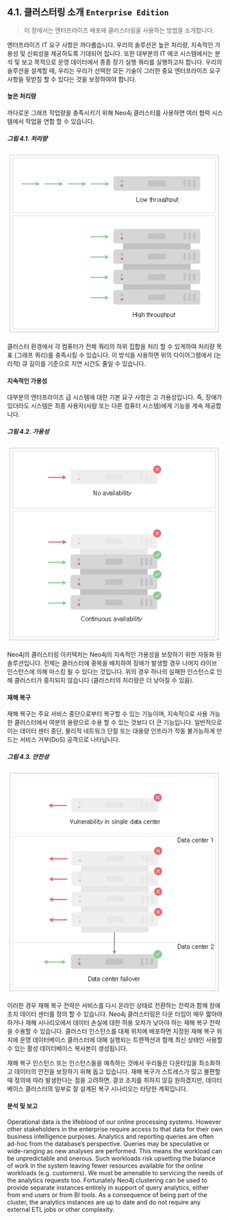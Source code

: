 ## 4.1. 클러스터링 소개 `Enterprise Edition`
> 이 장에서는 엔터프라이즈 배포에 클러스터링을 사용하는 방법을 소개합니다.

엔터프라이즈 IT 요구 사항은 까다롭습니다. 우리의 솔루션은 높은 처리량, 지속적인 가용성 및 신뢰성을 제공하도록 기대되어 집니다. 또한 대부분의 IT 에코 시스템에서는 분석 및 보고 목적으로 운영 데이터에서 종종 장기 실행 쿼리를 실행하고자 합니다. 우리의 솔루션을 설계할 때, 우리는 우리가 선택한 모든 기술이 그러한 중요 엔터프라이즈 요구 사항을 뒷받침 할 수 있다는 것을 보장하여야 합니다.

#### 높은 처리량
까다로운 그래프 작업량을 충족시키기 위해 Neo4j 클러스터를 사용하면 여러 협력 시스템에서 작업을 연합 할 수 있습니다.

##### 그림 4.1. 처리량
![](./4.1.throughput.png)

클러스터 환경에서 각 컴퓨터가 전체 쿼리의 하위 집합을 처리 할 수 있게하여 처리량 목표 (그래프 쿼리)를 충족시킬 수 있습니다. 이 방식을 사용하면 위의 다이어그램에서 (논리적) 큐 길이를 기준으로 지연 시간도 줄일 수 있습니다.

#### 지속적인 가용성
대부분의 엔터프라이즈 급 시스템에 대한 기본 요구 사항은 고 가용성입니다. 즉, 장애가 있더라도 시스템은 최종 사용자(사람 또는 다른 컴퓨터 시스템)에게 기능을 계속 제공합니다.

##### 그림 4.2. 가용성
![](./4.2.availability.png)

Neo4j의 클러스터링 아키텍처는 Neo4j의 지속적인 가용성을 보장하기 위한 자동화 된 솔루션입니다. 전제는 클러스터에 중복을 배치하여 장애가 발생할 경우 나머지 라이브 인스턴스에 의해 마스킹 될 수 있다는 것입니다. 위의 경우 하나의 실패한 인스턴스로 인해 클러스터가 중지되지 않습니다 (클러스터의 처리량은 더 낮아질 수 있음).

#### 재해 복구
재해 복구는 주요 서비스 중단으로부터 복구할 수 있는 기능이며, 지속적으로 사용 가능한 클러스터에서 여분의 용량으로 수용 할 수 있는 것보다 더 큰 기능입니다. 일반적으로 이는 데이터 센터 중단, 물리적 네트워크 단절 또는 대용량 인프라가 작동 불가능하게 만드는 서비스 거부(DoS) 공격으로 나타납니다.

##### 그림 4.3. 안전성
![](./4.3.safety.png)

이러한 경우 재해 복구 전략은 서비스를 다시 온라인 상태로 전환하는 전략과 함께 장애 조치 데이터 센터를 정의 할 수 있습니다. Neo4j 클러스터링은 다운 타임이 매우 짧아야 하거나 재해 시나리오에서 데이터 손실에 대한 허용 오차가 낮아야 하는 재해 복구 전략을 수용할 수 있습니다. 클러스터 인스턴스를 대체 위치에 배포하면 지정된 재해 복구 위치에 운영 데이터베이스 클러스터에 대해 실행되는 트랜잭션과 함께 최신 상태인 사용할 수 있는 활성 데이터베이스 복사본이 생성됩니다.

재해 복구 인스턴스 또는 인스턴스들을 예측하는 것에서 우리들은 다운타임을 최소화하고 데이터의 안전을 보장하기 위해 돕고 있습니다. 재해 복구가 스트레스가 많고 불편할 때 정의에 따라 발생한다는 점을 고려하면, 결코 조치를 취하지 않길 원하겠지만, 데이터베이스 클러스터의 일부로 잘 설계된 복구 시나리오는 타당한 계획입니다.

#### 분석 및 보고
Operational data is the lifeblood of our online processing systems. However other stakeholders in the enterprise require access to that data for their own business intelligence purposes. Analytics and reporting queries are often ad-hoc from the database’s perspective. Queries may be speculative or wide-ranging as new analyses are performed. This means the workload can be unpredictable and onerous. Such workloads risk upsetting the balance of work in the system leaving fewer resources available for the online workloads (e.g. customers). We must be amenable to servicing the needs of the analytics requests too. Fortunately Neo4j clustering can be used to provide separate instances entirely in support of query analytics, either from end users or from BI tools. As a consequence of being part of the cluster, the analytics instances are up to date and do not require any external ETL jobs or other complexity. 
